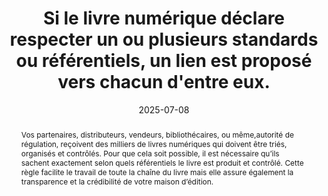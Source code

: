 ---
Rubrique: Identification et contact
title: Si le livre numérique déclare respecter un ou plusieurs standards ou référentiels, un lien est proposé vers chacun d'entre eux. 
abstract: "Vos partenaires, distributeurs, vendeurs, bibliothécaires, ou même,autorité de régulation, reçoivent des milliers de livres numériques qui doivent être triés, organisés et contrôlés. Pour que cela soit possible, il est nécessaire qu’ils sachent exactement selon quels référentiels le livre est produit et contrôlé. Cette règle facilite le travail de toute la chaîne du livre mais elle assure également la transparence et la crédibilité de votre maison d’édition."
categories: 
    - "Identification"
agrege: O4110-E021
opquast: '4 110'
indiceebook: '021'
description: "Règle n°21"
before: "020"
weight: "021"
after: "022"
actif: '1'
layout: rules
date: 2025-07-08
tags: 
    - "Confiance"
    - "Écoconception"
    - "Interopérabilité"
objectif: 
    - "Faciliter la verification des standards, normes et référentiels déclarés"
    - "Garantir que le livre numérique respecte effectivement les normes et référentiels déclarés"
    - "Fournir un accès rapide et direct aux informations sur les standards et référentiels pour les utilisateurs intéressés"
    - "Renforcer la confiance des utilisateurs en démontrant la conformité aux normes reconnues."
Meo: 
    - "Indiquer et vérifier tous les standards et référentiels que le livre numérique utilise."
    - "Documenter ces standards et référentiels dans les métadonnées du livre en utilisant  `dcterms:conformsTo` dans le fichier OPF et les codes ONIX correspondants"
Controle: 
    - "Effectuer des tests manuels pour vérifier que chaque lien vers un standard ou référentiel est fonctionnel et mène à la documentation correcte."
    - "Effectuer une revue périodique des standards et référentiels déclarés pour s'assurer qu'ils sont toujours pertinents et à jour."
epubcheck: 
ace: 
humancheck: true
ReadiumGoToolkit: 
Source: 
    - "Opquast"
Referentiel: 
    - ""
steps: 
    - "Production numérique"
    - "Projet éditorial"
    - "Production numérique"
---